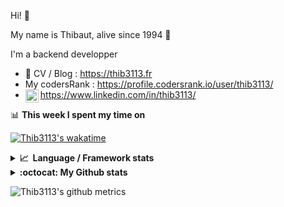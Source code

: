 Hi! 👋

My name is Thibaut, alive since 1994 🍷

I'm a backend developper

-   📝 CV / Blog : https://thib3113.fr
-   My codersRank : https://profile.codersrank.io/user/thib3113/
-   <a href="https://www.linkedin.com/in/thib3113/"><img align="left" alt="Thib3113's Linkedin" width="21px" src="https://raw.githubusercontent.com/peterthehan/peterthehan/master/assets/linkedin.svg" /></a> https://www.linkedin.com/in/thib3113/

📊 **This week I spent my time on**

[![Thib3113's wakatime](https://github-readme-stats.vercel.app/api/wakatime?username=thib3113&layout=default&theme=dracula&langs_count=6&hide_title=true&hide_border=true)](https://wakatime.com/@thib3113)

<details>
  <summary><b>📈&nbsp;&nbsp;Language&nbsp;/&nbsp;Framework stats</b></summary>
  <br/>  
  <a href='https://profile.codersrank.io/user/thib3113/'>
  <img src='http://cr-skills-chart-widget.azurewebsites.net/api/api?username=thib3113&padding=30&skills=php,batchfile,javascript,less,mysql,reactjs,scss,shell,typescript,vue'>
  </a>
</details>

<details>
  <summary><b>:octocat: My Github stats</b></summary>
  <br/>  
  
  <img src="https://github-readme-stats.vercel.app/api?username=thib3113&theme=dracula&show_icons=true&" alt="Thib3113's GitHub stats" />

<!--START_SECTION:activity-->

1. 🗣 Commented on [#155](https://github.com/Art-of-WiFi/UniFi-API-client/issues/155) in [Art-of-WiFi/UniFi-API-client](https://github.com/Art-of-WiFi/UniFi-API-client)
2. 🗣 Commented on [#155](https://github.com/Art-of-WiFi/UniFi-API-client/issues/155) in [Art-of-WiFi/UniFi-API-client](https://github.com/Art-of-WiFi/UniFi-API-client)
3. 🎉 Merged PR [#355](https://github.com/thib3113/unifi-client/pull/355) in [thib3113/unifi-client](https://github.com/thib3113/unifi-client)
4. 🎉 Merged PR [#353](https://github.com/thib3113/unifi-client/pull/353) in [thib3113/unifi-client](https://github.com/thib3113/unifi-client)
5. 🎉 Merged PR [#351](https://github.com/thib3113/unifi-client/pull/351) in [thib3113/unifi-client](https://github.com/thib3113/unifi-client)
 <!--END_SECTION:activity-->

</details>

![Thib3113's github metrics](https://gist.githubusercontent.com/thib3113/83a96e16f8bca103f1b0e376186c66ec/raw/github-metrics.svg)
